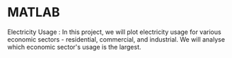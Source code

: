 # MATLAB
Electricity Usage : In this project, we will plot electricity usage for various economic sectors - residential, commercial, and industrial. We will analyse which economic sector's usage is the largest.
